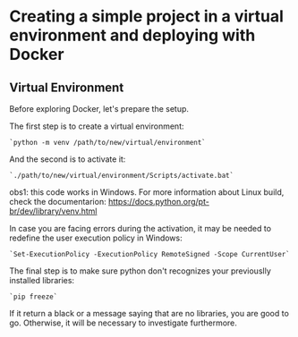 # Creating a simple project in a virtual environment and deploying with Docker

## Virtual Environment

Before exploring Docker, let's prepare the setup.

The first step is to create a virtual environment:

    `python -m venv /path/to/new/virtual/environment`

And the second is to activate it:

    `./path/to/new/virtual/environment/Scripts/activate.bat`

obs1: this code works in Windows. For more information about Linux build, check the documentarion: https://docs.python.org/pt-br/dev/library/venv.html

In case you are facing errors during the activation, it may be needed to redefine the user execution policy in Windows:

    `Set-ExecutionPolicy -ExecutionPolicy RemoteSigned -Scope CurrentUser`

The final step is to make sure python don't recognizes your previouslly installed libraries:

    `pip freeze`

If it return a black or a message saying that are no libraries, you are good to go. Otherwise, it will be necessary to investigate furthermore.
 

